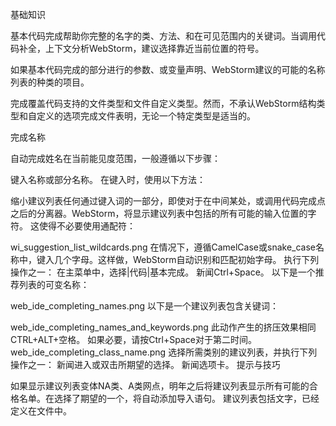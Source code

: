 基础知识

基本代码完成帮助你完整的名字的类、方法、和在可见范围内的关键词。当调用代码补全，上下文分析WebStorm，建议选择靠近当前位置的符号。

如果基本代码完成的部分进行的参数、或变量声明、WebStorm建议的可能的名称列表的种类的项目。

完成覆盖代码支持的文件类型和文件自定义类型。然而，不承认WebStorm结构类型和自定义的选项完成文件表明，无论一个特定类型是适当的。

完成名称

自动完成姓名在当前能见度范围，一般遵循以下步骤：

键入名称或部分名称。
在键入时，使用以下方法：

缩小建议列表任何通过键入词的一部分，即使对于在中间某处，或调用代码完成点之后的分离器。WebStorm，将显示建议列表中包括的所有可能的输入位置的字符。
这使得不必要使用通配符：

wi_suggestion_list_wildcards.png
在情况下，遵循CamelCase或snake_case名称中，键入几个字母。这样做，WebStorm自动识别和匹配初始字母。
执行下列操作之一：
在主菜单中，选择|代码|基本完成。
新闻Ctrl+Space。
以下是一个推荐列表的可变名称：

web_ide_completing_names.png
以下是一个建议列表包含关键词：

web_ide_completing_names_and_keywords.png
此动作产生的挤压效果相同CTRL+ALT+空格。
如果必要，请按Ctrl+Space对于第二时间。
web_ide_completing_class_name.png
选择所需类别的建议列表，并执行下列操作之一：
新闻进入或双击所期望的选择。
新闻选项卡。
提示与技巧

如果显示建议列表变体NA类、A类网点，明年之后将建议列表显示所有可能的合格名单。在选择了期望的一个，将自动添加导入语句。
建议列表包括文字，已经定义在文件中。
